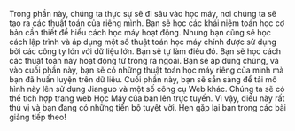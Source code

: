 Trong phần này, chúng ta thực sự sẽ đi sâu vào học máy, nơi chúng ta sẽ tạo ra các thuật toán của riêng mình. Bạn sẽ học các khái niệm toán học cơ bản cần thiết để hiểu cách học máy hoạt động.
Nhưng bạn cũng sẽ học cách lập trình và áp dụng một số thuật toán học máy chính được sử dụng bởi các công ty lớn với dữ liệu lớn.
Bạn sẽ tự làm điều đó.
Bạn sẽ học cách các thuật toán này hoạt động từ trong ra ngoài.
Bạn sẽ áp dụng chúng, và vào cuối phần này, bạn sẽ có những thuật toán học máy riêng của mình mà bạn đã huấn luyện trên dữ liệu.
Cuối phần này, bạn sẽ sẵn sàng để tải mô hình này lên sử dụng Jianguo và một số công cụ Web khác.
Chúng ta sẽ có thể tích hợp trang web Học Máy của bạn lên trực tuyến.
Vì vậy, điều này rất thú vị và bạn đang có những tiến bộ tuyệt vời.
Hẹn gặp lại bạn trong các bài giảng tiếp theo!

